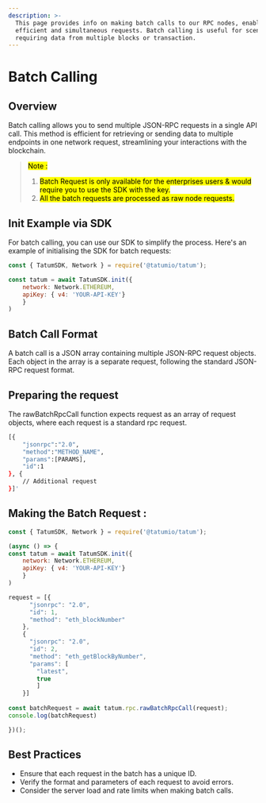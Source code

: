 ```yaml
---
description: >-
  This page provides info on making batch calls to our RPC nodes, enabling
  efficient and simultaneous requests. Batch calling is useful for scenarios
  requiring data from multiple blocks or transaction.
---
```


# Batch Calling

## **Overview**

Batch calling allows you to send multiple JSON-RPC requests in a single API call. This method is efficient for retrieving or sending data to multiple endpoints in one network request, streamlining your interactions with the blockchain.

> <mark style="background-color:yellow;">Note :</mark>&#x20;
>
> 1. <mark style="background-color:yellow;">Batch Request is only available for the enterprises users & would require you to use the SDK with the key.</mark>
> 2. <mark style="background-color:yellow;">All the batch requests are processed as raw node requests.</mark>

## Init Example via SDK

For batch calling, you can use our SDK to simplify the process. Here's an example of initialising the SDK for batch requests:

```javascript
const { TatumSDK, Network } = require('@tatumio/tatum');

const tatum = await TatumSDK.init({
    network: Network.ETHEREUM, 
    apiKey: { v4: 'YOUR-API-KEY'}
    }
)
```

## Batch Call Format

A batch call is a JSON array containing multiple JSON-RPC request objects. Each object in the array is a separate request, following the standard JSON-RPC request format.

## Preparing the request

The rawBatchRpcCall function expects request as an array of request objects, where each request is a standard rpc request.

```bash
[{
    "jsonrpc":"2.0",
    "method":"METHOD_NAME",
    "params":[PARAMS],
    "id":1
}, {
    // Additional request
}]'
```

## Making the Batch Request :&#x20;

```javascript
const { TatumSDK, Network } = require('@tatumio/tatum');

(async () => {
const tatum = await TatumSDK.init({
    network: Network.ETHEREUM, 
    apiKey: { v4: 'YOUR-API-KEY'}
    }
)

request = [{
      "jsonrpc": "2.0",
      "id": 1,
      "method": "eth_blockNumber"
    },
    {
      "jsonrpc": "2.0",
      "id": 2,
      "method": "eth_getBlockByNumber",
      "params": [
        "latest",
        true
        ]
    }]
  
const batchRequest = await tatum.rpc.rawBatchRpcCall(request);
console.log(batchRequest)

})();
```

## Best Practices

* Ensure that each request in the batch has a unique ID.
* Verify the format and parameters of each request to avoid errors.
* Consider the server load and rate limits when making batch calls.
